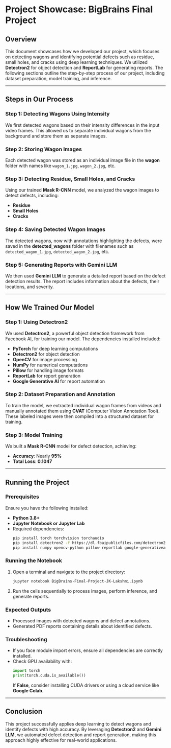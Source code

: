 # Project Showcase: BigBrains Final Project

## Overview
This document showcases how we developed our project, which focuses on detecting wagons and identifying potential defects such as residue, small holes, and cracks using deep learning techniques. We utilized **Detectron2** for object detection and **ReportLab** for generating reports. The following sections outline the step-by-step process of our project, including dataset preparation, model training, and inference.

---

## Steps in Our Process

### Step 1: Detecting Wagons Using Intensity
We first detected wagons based on their intensity differences in the input video frames. This allowed us to separate individual wagons from the background and store them as separate images.

### Step 2: Storing Wagon Images
Each detected wagon was stored as an individual image file in the **wagon** folder with names like `wagon_1.jpg`, `wagon_2.jpg`, etc.

### Step 3: Detecting Residue, Small Holes, and Cracks
Using our trained **Mask R-CNN** model, we analyzed the wagon images to detect defects, including:
- **Residue**
- **Small Holes**
- **Cracks**

### Step 4: Saving Detected Wagon Images
The detected wagons, now with annotations highlighting the defects, were saved in the **detected_wagons** folder with filenames such as `detected_wagon_1.jpg`, `detected_wagon_2.jpg`, etc.

### Step 5: Generating Reports with Gemini LLM
We then used **Gemini LLM** to generate a detailed report based on the defect detection results. The report includes information about the defects, their locations, and severity.

---

## How We Trained Our Model

### Step 1: Using Detectron2
We used **Detectron2**, a powerful object detection framework from Facebook AI, for training our model. The dependencies installed included:
- **PyTorch** for deep learning computations
- **Detectron2** for object detection
- **OpenCV** for image processing
- **NumPy** for numerical computations
- **Pillow** for handling image formats
- **ReportLab** for report generation
- **Google Generative AI** for report automation

### Step 2: Dataset Preparation and Annotation
To train the model, we extracted individual wagon frames from videos and manually annotated them using **CVAT** (Computer Vision Annotation Tool). These labeled images were then compiled into a structured dataset for training.

### Step 3: Model Training
We built a **Mask R-CNN** model for defect detection, achieving:
- **Accuracy**: Nearly **95%**
- **Total Loss**: **0.1047**

---

## Running the Project

### Prerequisites
Ensure you have the following installed:
- **Python 3.8+**
- **Jupyter Notebook or Jupyter Lab**
- Required dependencies:
  ```bash
  pip install torch torchvision torchaudio
  pip install detectron2 -f https://dl.fbaipublicfiles.com/detectron2/wheels/cu121/torch2.0/index.html
  pip install numpy opencv-python pillow reportlab google-generativeai
  ```

### Running the Notebook
1. Open a terminal and navigate to the project directory:
   ```bash
   jupyter notebook BigBrains-Final-Project-JK-Lakshmi.ipynb
   ```
2. Run the cells sequentially to process images, perform inference, and generate reports.

### Expected Outputs
- Processed images with detected wagons and defect annotations.
- Generated PDF reports containing details about identified defects.

### Troubleshooting
- If you face module import errors, ensure all dependencies are correctly installed.
- Check GPU availability with:
  ```python
  import torch
  print(torch.cuda.is_available())
  ```
  If **False**, consider installing CUDA drivers or using a cloud service like **Google Colab**.

---

## Conclusion
This project successfully applies deep learning to detect wagons and identify defects with high accuracy. By leveraging **Detectron2** and **Gemini LLM**, we automated defect detection and report generation, making this approach highly effective for real-world applications.

